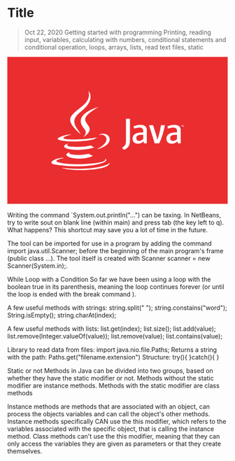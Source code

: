 # Title

> Oct 22, 2020
> Getting started with programming
> Printing, reading input, variables, calculating with numbers, conditional statements and conditional operation, loops, arrays, lists, read text files, static 

<p align="center">
  <img src="https://github.com/OutatimeSoftware/ProjectOne/blob/main/Img/j_03.png">
</p>

Writing the command `System.out.println("...") can be taxing. In NetBeans, try to write sout on blank line (within main) and press tab (the key left to q). What happens? This shortcut may save you a lot of time in the future.

The tool can be imported for use in a program by adding the command import java.util.Scanner; before the beginning of the main program's frame (public class ...). The tool itself is created with Scanner scanner = new Scanner(System.in);.

While Loop with a Condition
So far we have been using a loop with the boolean true in its parenthesis, meaning the loop continues forever (or until the loop is ended with the break command ).

A few useful methods with strings:
string.split(" ");
string.constains("word");
String.isEmpty();
string.charAt(index);

A few useful methods with lists:
list.get(index);
list.size();
list.add(value);
list.remove(Integer.valueOf(value));
list.remove(value);
list.contains(value);

Library to read data from files: import java.nio.file.Paths;
Returns a string with the path: Paths.get("filename.extension") 
Structure: 
try(){
}catch(){
}

Static or not 
Methods in Java can be divided into two groups, based on whether they have the static modifier or not. Methods without the static modifier are instance methods. Methods with the static modifier are class methods

Instance methods are methods that are associated with an object, can process the objects variables and can call the object's other methods. Instance methods specifically CAN use the this modifier, which refers to the variables associated with the specific object, that is calling the instance method. Class methods can't use the this modifier, meaning that they can only access the variables they are given as parameters or that they create themselves.